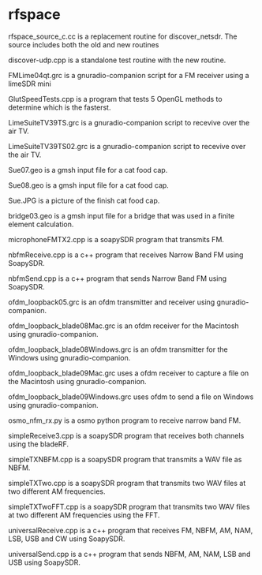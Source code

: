# rfspace
rfspace_source_c.cc is a replacement routine for discover_netsdr. The source includes both the old and new routines

discover-udp.cpp is a standalone test routine with the new routine.

FMLime04qt.grc is a gnuradio-companion script for a FM receiver using a limeSDR mini

GlutSpeedTests.cpp is a program that tests 5 OpenGL methods to determine which is the fasterst.

LimeSuiteTV39TS.grc is a gnuradio-companion script to recevive over the air TV.

LimeSuiteTV39TS02.grc is a gnuradio-companion script to recevive over the air TV.

Sue07.geo is a gmsh input file for a cat food cap.

Sue08.geo is a gmsh input file for a cat food cap.

Sue.JPG is a picture of the finish cat food cap.

bridge03.geo is a gmsh input file for a bridge that was used in a finite element calculation.

microphoneFMTX2.cpp is a soapySDR program that transmits FM.

nbfmReceive.cpp is a c++ program that receives Narrow Band FM using SoapySDR.

nbfmSend.cpp is a c++ program that sends Narrow Band FM using SoapySDR.

ofdm_loopback05.grc is an ofdm transmitter and receiver using gnuradio-companion.

ofdm_loopback_blade08Mac.grc is an ofdm receiver for the Macintosh using gnuradio-companion.

ofdm_loopback_blade08Windows.grc is an ofdm transmitter for the Windows using gnuradio-companion.

ofdm_loopback_blade09Mac.grc uses a ofdm receiver to capture a file on the Macintosh using gnuradio-companion.

ofdm_loopback_blade09Windows.grc uses ofdm to send a file on Windows using gnuradio-companion.

osmo_nfm_rx.py is a osmo python program to receive narrow band FM.

simpleReceive3.cpp is a soapySDR program that receives both channels using the bladeRF.

simpleTXNBFM.cpp is a soapySDR program that transmits a WAV file as NBFM.

simpleTXTwo.cpp is a soapySDR program that transmits two WAV files at two different AM frequencies.

simpleTXTwoFFT.cpp is a soapySDR program that transmits two WAV files at two different AM frequencies using the FFT.

universalReceive.cpp is a c++ program that receives FM, NBFM, AM, NAM, LSB, USB and CW using SoapySDR.

universalSend.cpp is a c++ program that sends NBFM, AM, NAM, LSB and USB using SoapySDR.

